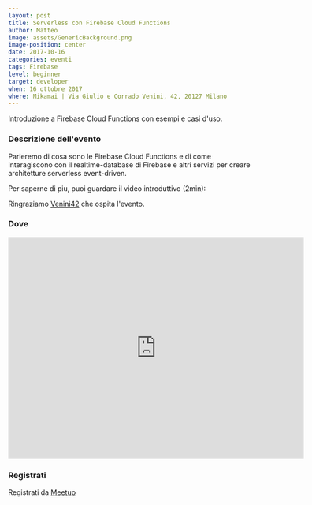 ```yaml
---
layout: post
title: Serverless con Firebase Cloud Functions
author: Matteo
image: assets/GenericBackground.png
image-position: center
date: 2017-10-16
categories: eventi
tags: Firebase
level: beginner
target: developer
when: 16 ottobre 2017
where: Mikamai | Via Giulio e Corrado Venini, 42, 20127 Milano
---
```

Introduzione a Firebase Cloud Functions con esempi e casi d'uso.

### Descrizione dell'evento

Parleremo di cosa sono le Firebase Cloud Functions e di come interagiscono con il realtime-database di Firebase e altri servizi per creare architetture serverless event-driven.

Per saperne di piu, puoi guardare il video introduttivo (2min): <a href="https://www.youtube.com/watch?v=vr0Gfvp5v1A&feature=share"></a>

<p>Ringraziamo <a title="Venini42" href="http://venini42.it/" target="_blank">Venini42</a>&nbsp;che ospita l'evento.</p>

### Dove

<iframe src="https://www.google.com/maps/embed?pb=!1m18!1m12!1m3!1d2796.9704413361605!2d9.212965950871924!3d45.4905399789987!2m3!1f0!2f0!3f0!3m2!1i1024!2i768!4f13.1!3m3!1m2!1s0x4786c6de217d0485%3A0x81495a0001650bcf!2sVia+Giulio+e+Corrado+Venini%2C+42%2C+20127+Milano!5e0!3m2!1sit!2sit!4v1488322696769" width="600" height="450" frameborder="0" style="border:0" allowfullscreen></iframe>

### Registrati

<div style="width:100%; text-align:left;">Registrati da <a href="https://www.meetup.com/GDG-Milano/events/244091269">Meetup</a></div>
